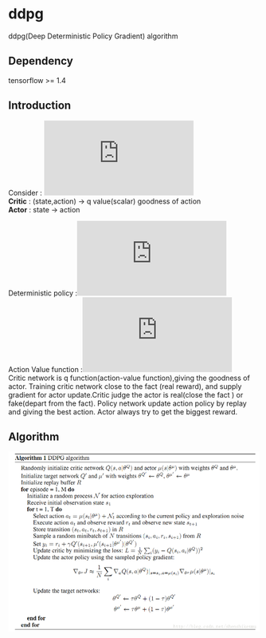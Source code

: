 # ddpg
ddpg(Deep Deterministic Policy Gradient) algorithm

## Dependency
tensorflow >= 1.4

## Introduction
Consider : ![](https://latex.codecogs.com/gif.latex?%7Bs_1%2Ca_1%2Cr_1%2C...%2Cs_T%2Ca_T%2Cr_T%7D)   
**Critic** : (state,action)  -> q value(scalar) goodness of action   
**Actor** : state -> action   

Deterministic policy :![](https://latex.codecogs.com/gif.latex?a%3D%5Cpi%28s%7C%5Ctheta%5E%7B%5Cmu%7D%29)  
Action Value function :![](https://latex.codecogs.com/gif.latex?Q%28s%2Ca%7C%5Ctheta%5EQ%29)   
Critic network is q function(action-value function),giving the goodness of actor.  Training critic network close to the fact (real reward), and supply gradient for actor update.Critic judge the actor is real(close the fact ) or fake(depart from the fact).
Policy network update action policy by replay and giving the best action. Actor always try to get the biggest reward.




## Algorithm
![](ddpg.png)
